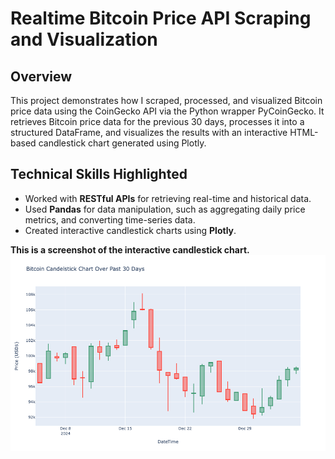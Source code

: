 # Realtime Bitcoin Price API Scraping and Visualization

## Overview
This project demonstrates how I scraped, processed, and visualized Bitcoin price data using the CoinGecko API via the Python wrapper PyCoinGecko. It retrieves Bitcoin price data for the previous 30 days, processes it into a structured DataFrame, and visualizes the results with an interactive HTML-based candlestick chart generated using Plotly.

## Technical Skills Highlighted
- Worked with **RESTful APIs** for retrieving real-time and historical data.
- Used **Pandas** for data manipulation, such as aggregating daily price metrics, and converting time-series data.
- Created interactive candlestick charts using **Plotly**.

**This is a screenshot of the interactive candlestick chart.**
![alt_text](bitcoin_price_plotly.png)


